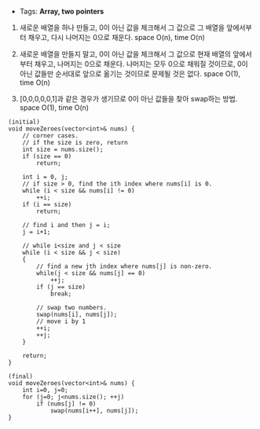 * Tags: **Array, two pointers**
1. 새로운 배열을 하나 만들고, 0이 아닌 값을 체크해서 그 값으로 그 배열을 앞에서부터 채우고, 다시 나머지는 0으로 채운다. space O(n), time O(n)

2. 새로운 배열을 만들지 말고, 0이 아닌 값을 체크해서 그 값으로 현재 배열의 앞에서부터 채우고, 나머지는 0으로 채운다. 나머지는 모두 0으로 채워질 것이므로, 0이 아닌 값들만 순서대로 앞으로 옮기는 것이므로 문제될 것은 없다. space O(1), time O(n)

3. [0,0,0,0,0,1]과 같은 경우가 생기므로 0이 아닌 값들을 찾아 swap하는 방법. space O(1), time O(n)


``` 
(initial)
void moveZeroes(vector<int>& nums) {
	// corner cases.
	// if the size is zero, return
	int size = nums.size();
	if (size == 0)
		return;
		
	int i = 0, j;
	// if size > 0, find the ith index where nums[i] is 0.
	while (i < size && nums[i] != 0)
		++i;
	if (i == size)
		return;
	
	// find i and then j = i;
	j = i+1;
	
	// while i<size and j < size
	while (i < size && j < size)
	{
		// find a new jth index where nums[j] is non-zero.
		while(j < size && nums[j] == 0)
			++j;
		if (j == size)
			break;
		
		// swap two numbers. 
		swap(nums[i], nums[j]);
		// move i by 1
		++i;
		++j;
	}
	
	return;
}

(final)
void moveZeroes(vector<int>& nums) {
	int i=0, j=0;
	for (j=0; j<nums.size(); ++j)
		if (nums[j] != 0)
			swap(nums[i++], nums[j]);
}
```